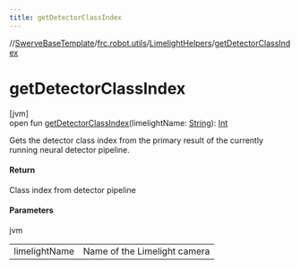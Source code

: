 ```yaml
---
title: getDetectorClassIndex
---
```

//[SwerveBaseTemplate](../../../index.html)/[frc.robot.utils](../index.html)/[LimelightHelpers](index.html)/[getDetectorClassIndex](get-detector-class-index.html)



# getDetectorClassIndex



[jvm]\
open fun [getDetectorClassIndex](get-detector-class-index.html)(limelightName: [String](https://docs.oracle.com/javase/8/docs/api/java/lang/String.html)): [Int](https://kotlinlang.org/api/latest/jvm/stdlib/kotlin/-int/index.html)



Gets the detector class index from the primary result of the currently running neural detector pipeline.



#### Return



Class index from detector pipeline



#### Parameters


jvm

| | |
|---|---|
| limelightName | Name of the Limelight camera |




